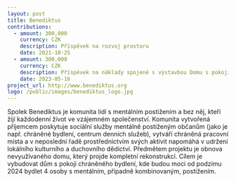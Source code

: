 ```yaml
---
layout: post
title: Benediktus
contributions:
  - amount: 300,000
    currency: CZK
    description: Příspěvek na rozvoj prostoru
    date: 2021-10-25
  - amount: 300,000
    currency: CZK
    description: Příspěvek na náklady spojené s výstavbou Domu s pokoji chráněného bydlení Pekárna
    date: 2023-05-16
project_url: http://www.benediktus.org
logo: /public/images/benediktus_logo.jpg
---
```


Spolek Benediktus je komunita lidí s mentálním postižením a bez něj, kteří žijí každodenní život ve vzájemném společenství. Komunita vytvořená příjemcem poskytuje sociální služby mentálně postiženým občanům (jako je např. chráněné bydlení, centrum denních služeb), vytváří chráněná pracovní místa a v neposlední řadě prostřednictvím svých aktivit napomáhá v udržení lokálního kulturního a duchovního dědictví. Předmětem projektu je obnova nevyužívaného domu, který projde kompletní rekonstrukcí. Cílem je vybudovat dům s pokoji chráněného bydlení, kde budou moci od podzimu 2024 bydlet 4 osoby s mentálním, případně kombinovaným, postižením.



